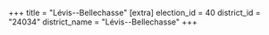 +++
title = "Lévis--Bellechasse"
[extra]
election_id = 40
district_id = "24034"
district_name = "Lévis--Bellechasse"
+++
